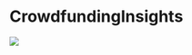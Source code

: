 # CrowdfundingInsights



![](https://drive.google.com/uc?export=view&id=1B90ndNZGMqVvGySbSPunBA_4MxyFEcA5)

